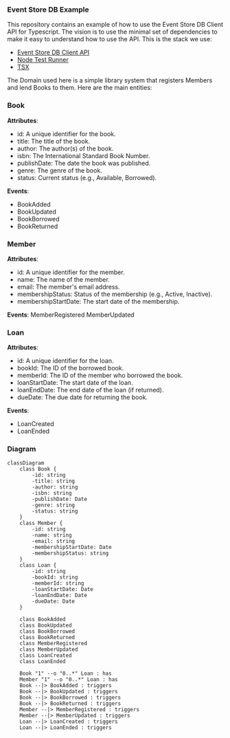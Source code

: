 ### Event Store DB Example

This repository contains an example of how to use the Event Store DB Client API for Typescript. The vision is to use the minimal set of dependencies to make it easy to understand how to use the API. This is the stack we use:

* [Event Store DB Client API](https://developers.eventstore.com/clients/grpc/?codeLanguage=NodeJS)
* [Node Test Runner](https://nodejs.org/api/test.html)
* [TSX](https://github.com/privatenumber/tsx#readme)

The Domain used here is a simple library system that registers Members and lend Books to them. Here are the main entities:

### Book

**Attributes**:
* id: A unique identifier for the book.
* title: The title of the book.
* author: The author(s) of the book.
* isbn: The International Standard Book Number.
* publishDate: The date the book was published.
* genre: The genre of the book.
* status: Current status (e.g., Available, Borrowed).

**Events**:
* BookAdded
* BookUpdated
* BookBorrowed
* BookReturned

### Member

**Attributes**:
* id: A unique identifier for the member.
* name: The name of the member.
* email: The member's email address.
* membershipStatus: Status of the membership (e.g., Active, Inactive).
* membershipStartDate: The start date of the membership.

**Events**:
MemberRegistered
MemberUpdated

### Loan

**Attributes**:
* id: A unique identifier for the loan.
* bookId: The ID of the borrowed book.
* memberId: The ID of the member who borrowed the book.
* loanStartDate: The start date of the loan.
* loanEndDate: The end date of the loan (if returned).
* dueDate: The due date for returning the book.

**Events**:
* LoanCreated
* LoanEnded

### Diagram

```mermaid
classDiagram
    class Book {
        -id: string
        -title: string
        -author: string
        -isbn: string
        -publishDate: Date
        -genre: string
        -status: string
    }
    class Member {
        -id: string
        -name: string
        -email: string
        -membershipStartDate: Date
        -membershipStatus: string
    }
    class Loan {
        -id: string
        -bookId: string
        -memberId: string
        -loanStartDate: Date
        -loanEndDate: Date
        -dueDate: Date
    }

    class BookAdded
    class BookUpdated
    class BookBorrowed
    class BookReturned
    class MemberRegistered
    class MemberUpdated
    class LoanCreated
    class LoanEnded

    Book "1" --o "0..*" Loan : has
    Member "1" --o "0..*" Loan : has
    Book --|> BookAdded : triggers
    Book --|> BookUpdated : triggers
    Book --|> BookBorrowed : triggers
    Book --|> BookReturned : triggers
    Member --|> MemberRegistered : triggers
    Member --|> MemberUpdated : triggers
    Loan --|> LoanCreated : triggers
    Loan --|> LoanEnded : triggers
```
